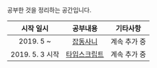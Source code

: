 공부한 것을 정리하는 공간입니다.

|    시작 일시    |                  공부내용                   |   기타사항   |
| :-------------: | :-----------------------------------------: | :----------: |
|    2019. 5 ~    | [잡동사니](/work/convertingToTypeScript.md) | 계속 추가 중 |
| 2019. 5. 3 시작 |  [타입스크립트](/TypeScript/typeScript.md)  | 계속 추가 중 |
